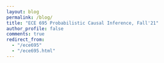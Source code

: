```yaml
---
layout: blog
permalink: /blog/
title: "ECE 695 Probabilistic Causal Inference, Fall'21"
author_profile: false
comments: true
redirect_from: 
  - "/ece695"
  - "/ece695.html"
---
```


